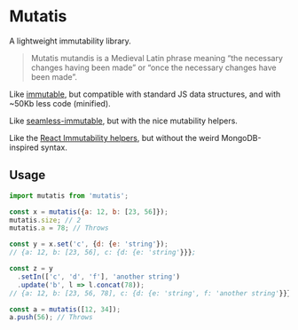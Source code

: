 # Mutatis

A lightweight immutability library.

> Mutatis mutandis is a Medieval Latin phrase meaning “the necessary changes having been made” or “once the necessary changes have been made”.

Like [immutable](https://facebook.github.io/immutable-js/), but compatible with standard JS data structures, and with ~50Kb less code (minified).

Like [seamless-immutable](https://github.com/rtfeldman/seamless-immutable), but with the nice mutability helpers.

Like the [React Immutability helpers](https://facebook.github.io/react/docs/update.html), but without the weird MongoDB-inspired syntax.

## Usage

```js
import mutatis from 'mutatis';

const x = mutatis({a: 12, b: [23, 56]});
mutatis.size; // 2
mutatis.a = 78; // Throws

const y = x.set('c', {d: {e: 'string'});
// {a: 12, b: [23, 56], c: {d: {e: 'string'}}};

const z = y
  .setIn(['c', 'd', 'f'], 'another string')
  .update('b', l => l.concat(78));
// {a: 12, b: [23, 56, 78], c: {d: {e: 'string', f: 'another string'}}};

const a = mutatis([12, 34]);
a.push(56); // Throws
```
